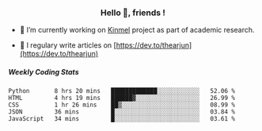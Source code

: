<h3 align="center">Hello 👋, friends !</h3>

- 🔭 I’m currently working on [Kinmel](https://github.com/thearjun/kinmel) project as part of academic research.

- 📝 I regulary write articles on [https://dev.to/thearjun](https://dev.to/thearjun)


##### Weekly Coding Stats
<!--START_SECTION:waka-->
```text
Python       8 hrs 20 mins   █████████████░░░░░░░░░░░░   52.06 % 
HTML         4 hrs 19 mins   ██████▓░░░░░░░░░░░░░░░░░░   26.99 % 
CSS          1 hr 26 mins    ██▒░░░░░░░░░░░░░░░░░░░░░░   08.99 % 
JSON         36 mins         █░░░░░░░░░░░░░░░░░░░░░░░░   03.84 % 
JavaScript   34 mins         █░░░░░░░░░░░░░░░░░░░░░░░░   03.61 % 
```
<!--END_SECTION:waka-->
